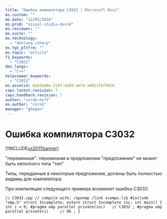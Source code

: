 ```yaml
---
title: "Ошибка компилятора C3032 | Microsoft Docs"
ms.custom: ""
ms.date: "12/05/2016"
ms.prod: "visual-studio-dev14"
ms.reviewer: ""
ms.suite: ""
ms.technology: 
  - "devlang-csharp"
ms.tgt_pltfrm: ""
ms.topic: "article"
f1_keywords: 
  - "C3032"
dev_langs: 
  - "C++"
helpviewer_keywords: 
  - "C3032"
ms.assetid: 6a92bd8e-319f-4a99-aef4-a9021f6f9928
caps.latest.revision: 7
caps.handback.revision: 7
author: "corob-msft"
ms.author: "corob"
manager: "ghogen"
---
```

# Ошибка компилятора C3032
[!INCLUDE[vs2017banner](../../assembler/inline/includes/vs2017banner.md)]

"переменная": переменная в предложении "предложение" не может быть неполного типа "тип"  
  
 Типы, переданные в некоторые предложения, должны быть полностью видимы для компилятора.  
  
 При компиляции следующего примера возникнет ошибка C3032:  
  
```  
// C3032.cpp // compile with: /openmp /link vcomps.lib #include "omp.h" struct Incomplete; extern struct Incomplete inc; int main() { int i = 9; #pragma omp parallel private(inc)   // C3032 ; #pragma omp parallel private(i)     // OK ; }  
```